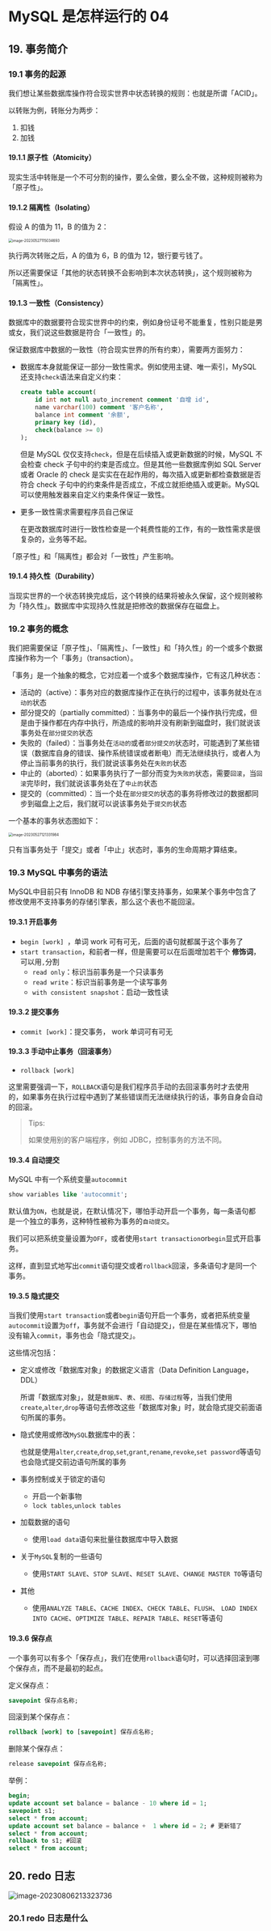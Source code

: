 # MySQL 是怎样运行的 04

## 19. 事务简介

### 19.1 事务的起源

我们想让某些数据库操作符合现实世界中状态转换的规则：也就是所谓「ACID」。

以转账为例，转账分为两步：

1.   扣钱
2.   加钱

#### 19.1.1 原子性（Atomicity）

现实生活中转账是一个不可分割的操作，要么全做，要么全不做，这种规则被称为「原子性」。

#### 19.1.2 隔离性（Isolating）

假设 A 的值为 11，B 的值为 2：

<img src="https://raw.githubusercontent.com/Missyesterday/picgo/main/picgo/image-20230527115034693.png" alt="image-20230527115034693" style="zoom:50%;" />

执行两次转账之后，A 的值为 6，B 的值为 12，银行要亏钱了。

所以还需要保证「其他的状态转换不会影响到本次状态转换」，这个规则被称为「隔离性」。



#### 19.1.3 一致性（Consistency）

数据库中的数据要符合现实世界中的约束，例如身份证号不能重复，性别只能是男或女，我们说这些数据是符合「一致性」的。

保证数据库中数据的一致性（符合现实世界的所有约束），需要两方面努力：

-   数据库本身就能保证一部分一致性需求。例如使用主键、唯一索引，MySQL 还支持`check`语法来自定义约束：

    ```sql
    create table account(
        id int not null auto_increment comment '自增 id',
        name varchar(100) comment '客户名称',
        balance int comment '余额',
        primary key (id),
        check(balance >= 0)
    );
    ```

    但是 MySQL 仅仅支持`check`，但是在后续插入或更新数据的时候，MySQL 不会检查 check 子句中的约束是否成立。但是其他一些数据库例如 SQL Server 或者 Oracle 的 check 是实实在在起作用的，每次插入或更新都检查数据是否符合 check 子句中的约束条件是否成立，不成立就拒绝插入或更新。MySQL 可以使用触发器来自定义约束条件保证一致性。

-   更多一致性需求需要程序员自己保证

    在更改数据库时进行一致性检查是一个耗费性能的工作，有的一致性需求是很复杂的，业务等不起。



「原子性」和「隔离性」都会对「一致性」产生影响。



#### 19.1.4 持久性（Durability）

当现实世界的一个状态转换完成后，这个转换的结果将被永久保留，这个规则被称为「持久性」。数据库中实现持久性就是把修改的数据保存在磁盘上。



### 19.2 事务的概念

我们把需要保证「原子性」、「隔离性」、「一致性」和「持久性」的一个或多个数据库操作称为一个「事务」（transaction）。

「事务」是一个抽象的概念，它对应着一个或多个数据库操作，它有这几种状态：

-   活动的（active）：事务对应的数据库操作正在执行的过程中，该事务就处在`活动的`状态
-   部分提交的（partially committed）：当事务中的最后一个操作执行完成，但是由于操作都在内存中执行，所造成的影响并没有刷新到磁盘时，我们就说该事务处在`部分提交的`状态
-   失败的（failed）：当事务处在`活动的`或者`部分提交的`状态时，可能遇到了某些错误（数据库自身的错误、操作系统错误或者断电）而无法继续执行，或者人为停止当前事务的执行，我们就说该事务处在`失败的`状态
-   中止的（aborted）：如果事务执行了一部分而变为`失败的`状态，需要`回滚`，当`回滚`完毕时，我们就说该事务处在了`中止的`状态
-   提交的（committed）：当一个处在`部分提交的`状态的事务将修改过的数据都同步到磁盘上之后，我们就可以说该事务处于`提交的`状态

一个基本的事务状态图如下：

<img src="https://raw.githubusercontent.com/Missyesterday/picgo/main/picgo/image-20230527121331984.png" alt="image-20230527121331984" style="zoom:50%;" />

只有当事务处于「提交」或者「中止」状态时，事务的生命周期才算结束。



### 19.3 MySQL 中事务的语法

MySQL中目前只有 InnoDB 和 NDB 存储引擎支持事务，如果某个事务中包含了修改使用不支持事务的存储引擎表，那么这个表也不能回滚。

#### 19.3.1 开启事务

-   `begin [work] `，单词 work 可有可无，后面的语句就都属于这个事务了
-   `start transaction`，和前者一样，但是需要可以在后面增加若干个 **修饰词**，可以用`,`分割
    -   `read only`：标识当前事务是一个只读事务
    -   `read write`：标识当前事务是一个读写事务
    -   `with consistent snapshot`：启动一致性读



#### 19.3.2 提交事务

-   `commit [work]`：提交事务， work 单词可有可无



#### 19.3.3 手动中止事务（回滚事务）

-   `rollback [work]`

这里需要强调一下，`ROLLBACK`语句是我们程序员手动的去回滚事务时才去使用的，如果事务在执行过程中遇到了某些错误而无法继续执行的话，事务自身会自动的回滚。

>   Tips:
>
>   如果使用别的客户端程序，例如 JDBC，控制事务的方法不同。

####  19.3.4 自动提交

MySQL 中有一个系统变量`autocommit`

```sql
show variables like 'autocommit';
```

默认值为`ON`，也就是说，在默认情况下，哪怕手动开启一个事务，每一条语句都是一个独立的事务，这种特性被称为事务的`自动提交`。

我们可以把系统变量设置为`OFF`，或者使用`start transaction`or`begin`显式开启事务。

这样，直到显式地写出`commit`语句提交或者`rollback`回滚，多条语句才是同一个事务。



#### 19.3.5 隐式提交

当我们使用`start transaction`或者`begin`语句开启一个事务，或者把系统变量`autocommit`设置为`off`，事务就不会进行「自动提交」，但是在某些情况下，哪怕没有输入`commit`，事务也会「隐式提交」。

这些情况包括：

-   定义或修改「数据库对象」的数据定义语言（Data Definition Language，DDL）

    所谓「数据库对象」，就是`数据库`、`表`、`视图`、`存储过程`等，当我们使用`create`,`alter`,`drop`等语句去修改这些「数据库对象」时，就会隐式提交前面语句所属的事务。

-   隐式使用或修改`MySQL`数据库中的表：

    也就是使用`alter`,`create`,`drop`,`set`,`grant`,`rename`,`revoke`,`set password`等语句也会隐式提交前边语句所属的事务

-   事务控制或关于锁定的语句

    -   开启一个新事物
    -   `lock tables`,`unlock tables`

-   加载数据的语句

    -   使用`load data`语句来批量往数据库中导入数据

-   关于`MySQL`复制的一些语句

    -   使用`START SLAVE`、`STOP SLAVE`、`RESET SLAVE`、`CHANGE MASTER TO`等语句

-   其他

    -   使用`ANALYZE TABLE`、`CACHE INDEX`、`CHECK TABLE`、`FLUSH`、 `LOAD INDEX INTO CACHE`、`OPTIMIZE TABLE`、`REPAIR TABLE`、`RESET`等语句



#### 19.3.6 保存点

一个事务可以有多个「保存点」，我们在使用`rollback`语句时，可以选择回滚到哪个保存点，而不是最初的起点。

定义保存点：

```sql
savepoint 保存点名称;
```

回滚到某个保存点：

```sql
rollback [work] to [savepoint] 保存点名称;
```

删除某个保存点：

```sql
release savepoint 保存点名称;
```

举例：

```sql
begin;
update account set balance = balance - 10 where id = 1;
savepoint s1;
select * from account;
update account set balance = balance +  1 where id = 2; # 更新错了
select * from account;
rollback to s1; #回滚
select * from account;
```



## 20. redo 日志

![image-20230806213323736](https://raw.githubusercontent.com/Missyesterday/picgo/main/picgo/image-20230806213323736.png)

### 20.1 redo 日志是什么

